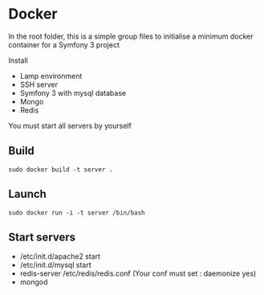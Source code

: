 # Docker 

In the root folder, this is a simple group files to initialise a minimum docker container for a Symfony 3 project

Install 

- Lamp environment
- SSH server
- Symfony 3 with mysql database
- Mongo
- Redis

You must start all servers by yourself

## Build

```sudo docker build -t server . ```

## Launch

```sudo docker run -i -t server /bin/bash ```

## Start servers

- /etc/init.d/apache2 start
- /etc/init.d/mysql start
- redis-server /etc/redis/redis.conf (Your conf must set : daemonize yes)
- mongod


